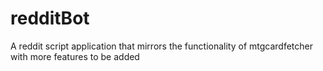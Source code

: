# redditBot

A reddit script application that mirrors the functionality of mtgcardfetcher with more features to be added
